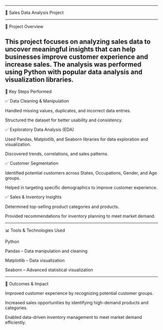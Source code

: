----
🛒 Sales Data Analysis Project

----
📌 Project Overview

This project focuses on analyzing sales data to uncover meaningful insights that can help businesses improve customer experience and increase sales. The analysis was performed using Python with popular data analysis and visualization libraries.
----
🔧 Key Steps Performed

✅ Data Cleaning & Manipulation

Handled missing values, duplicates, and incorrect data entries.

Structured the dataset for better usability and consistency.

✅ Exploratory Data Analysis (EDA)

Used Pandas, Matplotlib, and Seaborn libraries for data exploration and visualization.

Discovered trends, correlations, and sales patterns.

✅ Customer Segmentation

Identified potential customers across States, Occupations, Gender, and Age groups.

Helped in targeting specific demographics to improve customer experience.

✅ Sales & Inventory Insights

Determined top-selling product categories and products.

Provided recommendations for inventory planning to meet market demand.

----
📊 Tools & Technologies Used

Python

Pandas – Data manipulation and cleaning

Matplotlib – Data visualization

Seaborn – Advanced statistical visualization

----
🚀 Outcomes & Impact

Improved customer experience by recognizing potential customer groups.

Increased sales opportunities by identifying high-demand products and categories.

Enabled data-driven inventory management to meet market demand efficiently.
